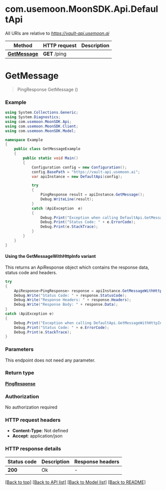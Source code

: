 # com.usemoon.MoonSDK.Api.DefaultApi

All URIs are relative to *https://vault-api.usemoon.ai*

| Method | HTTP request | Description |
|--------|--------------|-------------|
| [**GetMessage**](DefaultApi.md#getmessage) | **GET** /ping |  |

<a id="getmessage"></a>
# **GetMessage**
> PingResponse GetMessage ()



### Example
```csharp
using System.Collections.Generic;
using System.Diagnostics;
using com.usemoon.MoonSDK.Api;
using com.usemoon.MoonSDK.Client;
using com.usemoon.MoonSDK.Model;

namespace Example
{
    public class GetMessageExample
    {
        public static void Main()
        {
            Configuration config = new Configuration();
            config.BasePath = "https://vault-api.usemoon.ai";
            var apiInstance = new DefaultApi(config);

            try
            {
                PingResponse result = apiInstance.GetMessage();
                Debug.WriteLine(result);
            }
            catch (ApiException  e)
            {
                Debug.Print("Exception when calling DefaultApi.GetMessage: " + e.Message);
                Debug.Print("Status Code: " + e.ErrorCode);
                Debug.Print(e.StackTrace);
            }
        }
    }
}
```

#### Using the GetMessageWithHttpInfo variant
This returns an ApiResponse object which contains the response data, status code and headers.

```csharp
try
{
    ApiResponse<PingResponse> response = apiInstance.GetMessageWithHttpInfo();
    Debug.Write("Status Code: " + response.StatusCode);
    Debug.Write("Response Headers: " + response.Headers);
    Debug.Write("Response Body: " + response.Data);
}
catch (ApiException e)
{
    Debug.Print("Exception when calling DefaultApi.GetMessageWithHttpInfo: " + e.Message);
    Debug.Print("Status Code: " + e.ErrorCode);
    Debug.Print(e.StackTrace);
}
```

### Parameters
This endpoint does not need any parameter.
### Return type

[**PingResponse**](PingResponse.md)

### Authorization

No authorization required

### HTTP request headers

 - **Content-Type**: Not defined
 - **Accept**: application/json


### HTTP response details
| Status code | Description | Response headers |
|-------------|-------------|------------------|
| **200** | Ok |  -  |

[[Back to top]](#) [[Back to API list]](../README.md#documentation-for-api-endpoints) [[Back to Model list]](../README.md#documentation-for-models) [[Back to README]](../README.md)

